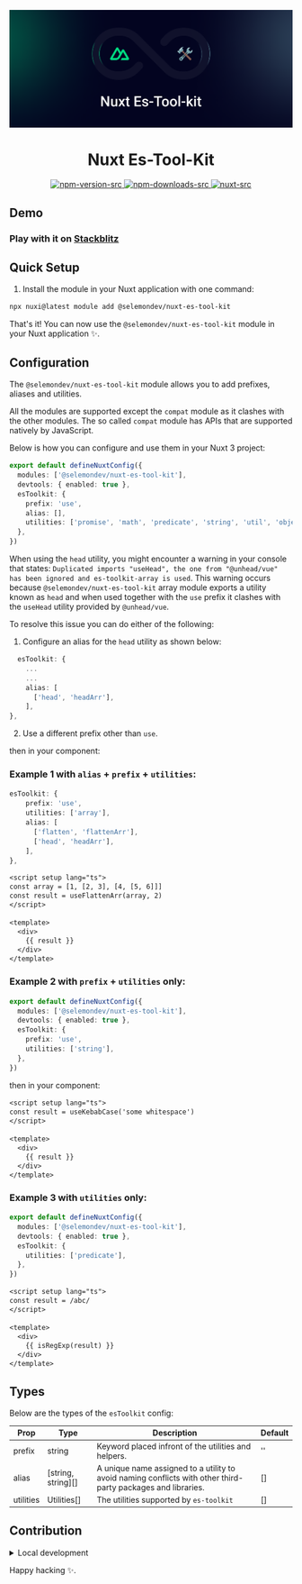 <p align="center">
 <img align="center" src="https://raw.githubusercontent.com/selemondev/nuxt-es-tool-kit/master/assets/nuxt-es-tool-kit.png" />
 <h1 align="center">
 Nuxt Es-Tool-Kit
 </h1>
</p>

<p align="center">
  <a href="https://www.npmjs.com/package/@selemondev/nuxt-es-tool-kit">
    <img alt="npm-version-src" src="https://img.shields.io/npm/v/@selemondev/nuxt-es-tool-kit/latest.svg?style=flat&colorA=020420&colorB=00DC82" />
  </a>
  <a href="https://npmjs.com/package/@selemondev/nuxt-es-tool-kit">
    <img alt="npm-downloads-src" src="https://img.shields.io/npm/dm/@selemondev/nuxt-es-tool-kit.svg?style=flat&colorA=020420&colorB=00DC82" />
  </a>
  <a href="https://nuxt.com">
    <img alt="nuxt-src" src="https://img.shields.io/badge/Nuxt-020420?logo=nuxt.js" />
  </a>
</p>

## Demo

### Play with it on [Stackblitz](https://stackblitz.com/edit/nuxt-starter-oexse8ae?file=app.vue)

## Quick Setup

1. Install the module in your Nuxt application with one command:

```bash
npx nuxi@latest module add @selemondev/nuxt-es-tool-kit
```

That's it! You can now use the `@selemondev/nuxt-es-tool-kit` module in your Nuxt application ✨.

## Configuration

The `@selemondev/nuxt-es-tool-kit` module allows you to add prefixes, aliases and utilities.

All the modules are supported except the `compat` module as it clashes with the other modules. The so called `compat` module has APIs that are supported natively by JavaScript.

Below is how you can configure and use them in your Nuxt 3 project:

```ts
export default defineNuxtConfig({
  modules: ['@selemondev/nuxt-es-tool-kit'],
  devtools: { enabled: true },
  esToolkit: {
    prefix: 'use',
    alias: [],
    utilities: ['promise', 'math', 'predicate', 'string', 'util', 'object', 'function', 'array'],
  },
})

```

When using the `head` utility, you might encounter a warning in your console that states: `Duplicated imports "useHead", the one from "@unhead/vue" has been ignored and es-toolkit-array is used`. This warning occurs because `@selemondev/nuxt-es-tool-kit` array module exports a utility known as `head` and when used together with the `use` prefix it clashes with the `useHead` utility provided by `@unhead/vue`.

To resolve this issue you can do either of the following:

1. Configure an alias for the `head` utility as shown below:

```ts
  esToolkit: {
    ...
    ...
    alias: [
      ['head', 'headArr'],
    ],
},
```

2. Use a different prefix other than `use`.

then in your component:

### Example 1 with `alias` + `prefix` + `utilities`:

```ts
esToolkit: {
    prefix: 'use',
    utilities: ['array'],
    alias: [
      ['flatten', 'flattenArr'],
      ['head', 'headArr'],
    ],
},
```

```vue
<script setup lang="ts">
const array = [1, [2, 3], [4, [5, 6]]]
const result = useFlattenArr(array, 2)
</script>

<template>
  <div>
    {{ result }}
  </div>
</template>
```


### Example 2 with `prefix` + `utilities` only:

```ts
export default defineNuxtConfig({
  modules: ['@selemondev/nuxt-es-tool-kit'],
  devtools: { enabled: true },
  esToolkit: {
    prefix: 'use',
    utilities: ['string'],
  },
})

```

then in your component:

```vue
<script setup lang="ts">
const result = useKebabCase('some whitespace')
</script>

<template>
  <div>
    {{ result }}
  </div>
</template>
```


### Example 3 with `utilities` only:

```ts
export default defineNuxtConfig({
  modules: ['@selemondev/nuxt-es-tool-kit'],
  devtools: { enabled: true },
  esToolkit: {
    utilities: ['predicate'],
  },
})

```

```vue
<script setup lang="ts">
const result = /abc/
</script>

<template>
  <div>
    {{ isRegExp(result) }}
  </div>
</template>
```

## Types

Below are the types of the `esToolkit` config:

| Prop               | Type    | Description                                              | Default   |
| ------------------ | ------- | -------------------------------------------------------- | --------- |
| prefix             | string  | Keyword placed infront of the utilities and helpers.                            | ''        |
| alias       | [string, string][]     | A unique name assigned to a utility to avoid naming conflicts with other third-party packages and libraries.                                       | []        |
| utilities         | Utilities[]   | The utilities supported by `es-toolkit`              | []


## Contribution

<details>
  <summary>Local development</summary>
  
  ```bash
  # Install dependencies
  npm install
  
  # Generate type stubs
  npm run dev:prepare
  
  # Develop with the playground
  npm run dev
  
  # Build the playground
  npm run dev:build
  
  # Run ESLint
  npm run lint
  
  # Run Vitest
  npm run test
  npm run test:watch
  
  # Release new version
  npm run release
  ```

</details>


Happy hacking ✨.